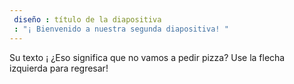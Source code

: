```yaml
---
 diseño : título de la diapositiva
 : "¡ Bienvenido a nuestra segunda diapositiva! "
---
```

Su texto ¡ ¿Eso significa que no vamos a pedir pizza?
Use la flecha izquierda para regresar!
